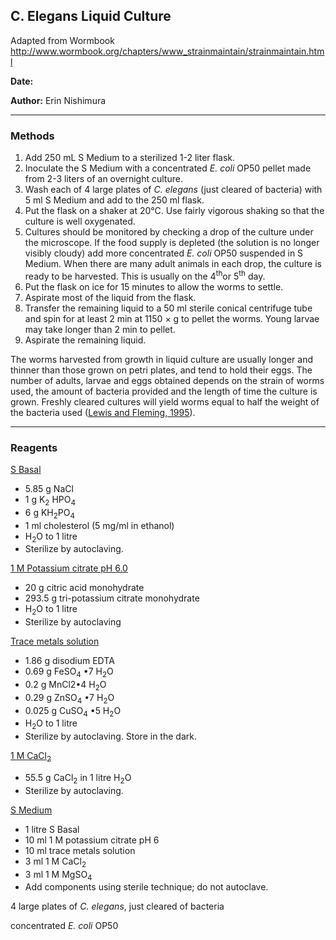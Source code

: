 ﻿
## C. Elegans Liquid Culture

Adapted from Wormbook <http://www.wormbook.org/chapters/www_strainmaintain/strainmaintain.html>

**Date:** 

**Author:** Erin Nishimura

--- 

### **Methods**

1. Add 250 mL S Medium to a sterilized 1-2 liter flask.
1. Inoculate the S Medium with a concentrated *E. coli* OP50 pellet made from 2-3 liters of an overnight culture.
1. Wash each of 4 large plates of *C. elegans* (just cleared of bacteria) with 5 ml S Medium and add to the 250 ml flask.
1. Put the flask on a shaker at 20°C. Use fairly vigorous shaking so that the culture is well oxygenated.
1. Cultures should be monitored by checking a drop of the culture under the microscope. If the food supply is depleted (the solution is no longer visibly cloudy) add more concentrated *E. coli* OP50 suspended in S Medium. When there are many adult animals in each drop, the culture is ready to be harvested. This is usually on the 4<sup>th</sup>or 5<sup>th</sup> day.
1. Put the flask on ice for 15 minutes to allow the worms to settle.
1. Aspirate most of the liquid from the flask.
1. Transfer the remaining liquid to a 50 ml sterile conical centrifuge tube and spin for at least 2 min at 1150 × g to pellet the worms. Young larvae may take longer than 2 min to pellet.
1. Aspirate the remaining liquid.

The worms harvested from growth in liquid culture are usually longer and thinner than those grown on petri plates, and tend to hold their eggs. The number of adults, larvae and eggs obtained depends on the strain of worms used, the amount of bacteria provided and the length of time the culture is grown. Freshly cleared cultures will yield worms equal to half the weight of the bacteria used ([Lewis and Fleming, 1995](http://www.wormbook.org/chapters/www_strainmaintain/strainmaintain.html#bib7)).

--- 

### **Reagents**

<ins>S Basal
- 5.85 g NaCl
- 1 g K<sub>2</sub> HPO<sub>4</sub>
- 6 g KH<sub>2</sub>PO<sub>4</sub>
- 1 ml cholesterol (5 mg/ml in ethanol)
- H<sub>2</sub>O to 1 litre
- Sterilize by autoclaving.

<ins>1 M Potassium citrate pH 6.0
- 20 g citric acid monohydrate
- 293.5 g tri-potassium citrate monohydrate
- H<sub>2</sub>O to 1 litre
- Sterilize by autoclaving

<ins>Trace metals solution
- 1.86 g disodium EDTA
- 0.69 g FeSO<sub>4</sub> •7 H<sub>2</sub>O
- 0.2 g MnCl2•4 H<sub>2</sub>O
- 0.29 g ZnSO<sub>4</sub> •7 H<sub>2</sub>O
- 0.025 g CuSO<sub>4</sub> •5 H<sub>2</sub>O
- H<sub>2</sub>O to 1 litre
- Sterilize by autoclaving. Store in the dark.

<ins>1 M CaCl<sub>2</sub>
- 55.5 g CaCl<sub>2</sub> in 1 litre H<sub>2</sub>O
- Sterilize by autoclaving.

<ins>S Medium
- 1 litre S Basal
- 10 ml 1 M potassium citrate pH 6
- 10 ml trace metals solution
- 3 ml 1 M CaCl<sub>2</sub>
- 3 ml 1 M MgSO<sub>4</sub>
- Add components using sterile technique; do not autoclave.

4 large plates of *C. elegans*, just cleared of bacteria

concentrated *E. coli* OP50
